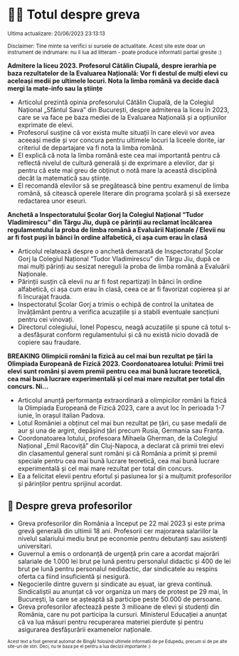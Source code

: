 # 👩‍🏫 Totul despre greva
<sub>Ultima actualizare: 20/06/2023 23:13:13</sub>

<sub>Disclaimer: Tine minte sa verifici si sursele de actualitate. Acest site este doar un instrument de indrumare: nu il lua ad litteram - poate produce informatii partial gresite :)</sub>

**Admitere la liceu 2023. Profesorul Cătălin Ciupală, despre ierarhia pe baza rezultatelor de la Evaluarea Națională: Vor fi destul de mulți elevi cu aceleași medii pe ultimele locuri. Nota la limba română va decide dacă mergi la mate-info sau la științe**
- Articolul prezintă opinia profesorului Cătălin Ciupală, de la Colegiul Național „Sfântul Sava” din București, despre admiterea la liceu în 2023, care se va face pe baza mediei de la Evaluarea Națională și a opțiunilor exprimate de elevi.
- Profesorul susține că vor exista multe situații în care elevii vor avea aceeași medie și vor concura pentru ultimele locuri la liceele dorite, iar criteriul de departajare va fi nota la limba română.
- El explică că nota la limba română este cea mai importantă pentru că reflectă nivelul de cultură generală și de exprimare a elevilor, dar și pentru că este mai greu de obținut o notă mare la această disciplină decât la matematică sau științe.
- El recomandă elevilor să se pregătească bine pentru examenul de limba română, să citească operele literare din programa școlară și să exerseze redactarea unor eseuri.

**Anchetă a Inspectoratului Școlar Gorj la Colegiul Național “Tudor Vladimirescu” din Târgu Jiu, după ce părinții au reclamat încălcarea regulamentului la proba de limba română a Evaluării Naționale / Elevii nu ar fi fost puși în bănci în ordine alfabetică, ci așa cum erau în clasă**
- Articolul relatează despre o anchetă demarată de Inspectoratul Școlar Gorj la Colegiul Național “Tudor Vladimirescu” din Târgu Jiu, după ce mai mulți părinți au sesizat nereguli la proba de limba română a Evaluării Naționale.
- Părinții susțin că elevii nu ar fi fost repartizați în bănci în ordine alfabetică, ci așa cum erau în clasă, ceea ce ar fi favorizat copierea și ar fi încurajat frauda.
- Inspectoratul Școlar Gorj a trimis o echipă de control la unitatea de învățământ pentru a verifica acuzațiile și a stabili eventuale sancțiuni pentru cei vinovați.
- Directorul colegiului, Ionel Popescu, neagă acuzațiile și spune că totul s-a desfășurat conform regulamentului și că nu există nicio dovadă de copiere sau fraudare.

**BREAKING Olimpicii români la fizică au cel mai bun rezultat pe țări la Olimpiada Europeană de Fizică 2023. Coordonatoarea lotului: Primii trei elevi sunt români și avem premii pentru cea mai bună lucrare teoretică, cea mai bună lucrare experimentală și cel mai mare rezultat per total din concurs. Ni...**
- Articolul anunță performanța extraordinară a olimpicilor români la fizică la Olimpiada Europeană de Fizică 2023, care a avut loc în perioada 1-7 iunie, în orașul italian Padova.
- Lotul României a obținut cel mai bun rezultat pe țări, cu șase medalii de aur și una de argint, depășind țări precum Rusia, Germania sau Franța.
- Coordonatoarea lotului, profesoara Mihaela Gherman, de la Colegiul Național „Emil Racoviță” din Cluj-Napoca, a declarat că primii trei elevi din clasamentul general sunt români și că România a primit și premii speciale pentru cea mai bună lucrare teoretică, cea mai bună lucrare experimentală și cel mai mare rezultat per total din concurs.
- Ea a felicitat elevii pentru efortul și pasiunea lor și a mulțumit profesorilor și părinților pentru sprijinul acordat.

## 🏫 Despre greva profesorilor
- Greva profesorilor din România a început pe 22 mai 2023 și este prima grevă generală din ultimii 18 ani. Profesorii cer majorarea salariilor la nivelul salariului mediu brut pe economie pentru debutanți sau asistenți universitari.
- Guvernul a emis o ordonanță de urgență prin care a acordat majorări salariale de 1.000 lei brut pe lună pentru personalul didactic și 400 de lei brut pe lună pentru personalul nedidactic, dar sindicatele au respins oferta ca fiind insuficientă și nesigură.
- Negocierile dintre guvern și sindicate au eșuat, iar greva continuă. Sindicaliștii au anunțat că vor organiza un marș de protest pe 29 mai, în București, la care se așteaptă să participe peste 50.000 de persoane.
- Greva profesorilor afectează peste 3 milioane de elevi și studenți din România, care nu pot participa la cursuri. Ministerul Educației a anunțat că va lua măsuri pentru recuperarea materiei pierdute și pentru asigurarea desfășurării examenelor naționale.


<sub><sub>Acest text a fost generat automat de BingAI folosind ultimele informatii de pe Edupedu, precum si de pe alte site-uri de stiri. Deci, nu te baza pe el pentru a lua decizii importante :)</sub></sub>